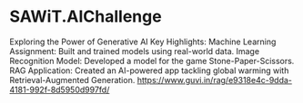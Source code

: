# SAWiT.AIChallenge
Exploring the Power of Generative AI
Key Highlights:
Machine Learning Assignment: Built and trained models using real-world data.
Image Recognition Model: Developed a model for the game Stone-Paper-Scissors.
RAG Application: Created an AI-powered app tackling global warming with Retrieval-Augmented Generation.
https://www.guvi.in/rag/e9318e4c-9dda-4181-992f-8d5950d997fd/
